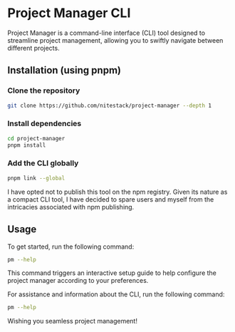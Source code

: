 # Project Manager CLI

Project Manager is a command-line interface (CLI) tool designed to streamline project management, allowing you to swiftly navigate between different projects.

## Installation (using pnpm)

### Clone the repository

```bash
git clone https://github.com/nitestack/project-manager --depth 1
```

### Install dependencies

```bash
cd project-manager
pnpm install
```

### Add the CLI globally

```bash
pnpm link --global
```

I have opted not to publish this tool on the npm registry. Given its nature as a compact CLI tool, I have decided to spare users and myself from the intricacies associated with npm publishing.

## Usage

To get started, run the following command:

```bash
pm --help
```

This command triggers an interactive setup guide to help configure the project manager according to your preferences.

For assistance and information about the CLI, run the following command:

```bash
pm --help
```

Wishing you seamless project management!
